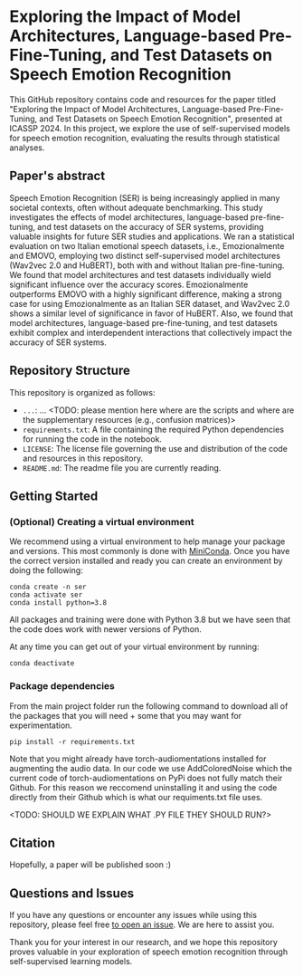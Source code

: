 
# Exploring the Impact of Model Architectures, Language-based Pre-Fine-Tuning, and Test Datasets on Speech Emotion Recognition

This GitHub repository contains code and resources for the paper titled "Exploring the Impact of Model Architectures, Language-based Pre-Fine-Tuning, and Test Datasets on Speech Emotion Recognition", presented at ICASSP 2024. In this project, we explore the use of self-supervised models for speech emotion recognition, evaluating the results through statistical analyses. 


## Paper's abstract
Speech Emotion Recognition (SER) is being increasingly applied in many societal contexts, often without adequate benchmarking. This study investigates the effects of model architectures, language-based pre-fine-tuning, and test datasets on the accuracy of SER systems, providing valuable insights for future SER studies and applications. 
We ran a statistical evaluation on two Italian emotional speech datasets, i.e., Emozionalmente and EMOVO, employing two distinct self-supervised model architectures (Wav2vec 2.0 and HuBERT), both with and without Italian pre-fine-tuning. 
We found that model architectures and test datasets individually wield significant influence over the accuracy scores. Emozionalmente outperforms EMOVO with a highly significant difference, making a strong case for using Emozionalmente as an Italian SER dataset, and Wav2vec 2.0 shows a similar level of significance in favor of HuBERT. 
Also, we found that model architectures, language-based pre-fine-tuning, and test datasets exhibit complex and interdependent interactions that collectively impact the accuracy of SER systems.

## Repository Structure
This repository is organized as follows: 
- ```...```: ... <TODO: please mention here where are the scripts and where are the supplementary resources (e.g., confusion matrices)>
- ```requirements.txt```: A file containing the required Python dependencies for running the code in the notebook.
- ```LICENSE```: The license file governing the use and distribution of the code and resources in this repository.
- ```README.md```: The readme file you are currently reading.
 
## Getting Started
### (Optional) Creating a virtual environment
We recommend using a virtual environment to help manage your package and versions. This most commonly is done with [MiniConda](https://docs.conda.io/en/latest/miniconda.html). Once you have the correct version installed and ready you can create an environment by doing the following:
```
conda create -n ser
conda activate ser
conda install python=3.8
```
All packages and training were done with Python 3.8 but we have seen that the code does work with newer versions of Python.

At any time you can get out of your virtual environment by running:
```
conda deactivate
```

### Package dependencies
From the main project folder run the following command to download all of the packages that you will need + some that you may want for experimentation. 
```
pip install -r requirements.txt
```
Note that you might already have torch-audiomentations installed for augmenting the audio data. In our code we use AddColoredNoise which the current code of torch-audiomentations on PyPi does not fully match their Github. For this reason we reccomend uninstalling it and using the code directly from their Github which is what our requiments.txt file uses.

<TODO: SHOULD WE EXPLAIN WHAT .PY FILE THEY SHOULD RUN?>

## Citation
Hopefully, a paper will be published soon :)

## Questions and Issues
If you have any questions or encounter any issues while using this repository, please feel free [to open an issue](https://github.com/wilke0818/i3_speech_emotion_recognition/issues). We are here to assist you.

Thank you for your interest in our research, and we hope this repository proves valuable in your exploration of speech emotion recognition through self-supervised learning models.


